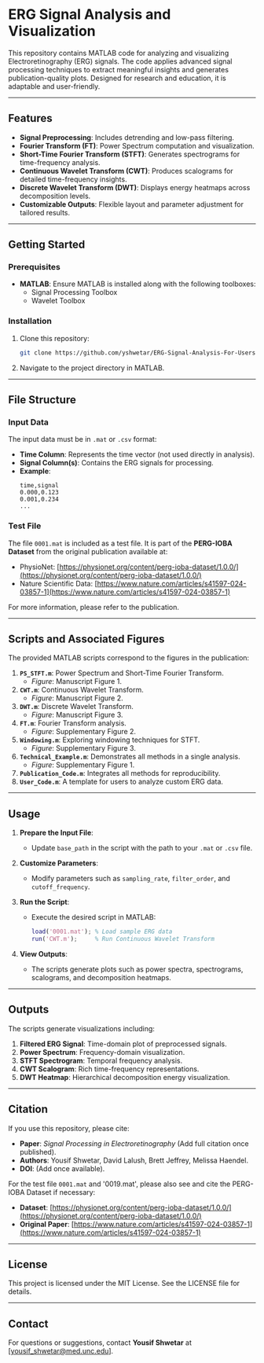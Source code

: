 
# ERG Signal Analysis and Visualization

This repository contains MATLAB code for analyzing and visualizing Electroretinography (ERG) signals. The code applies advanced signal processing techniques to extract meaningful insights and generates publication-quality plots. Designed for research and education, it is adaptable and user-friendly.

---

## Features
- **Signal Preprocessing**: Includes detrending and low-pass filtering.
- **Fourier Transform (FT)**: Power Spectrum computation and visualization.
- **Short-Time Fourier Transform (STFT)**: Generates spectrograms for time-frequency analysis.
- **Continuous Wavelet Transform (CWT)**: Produces scalograms for detailed time-frequency insights.
- **Discrete Wavelet Transform (DWT)**: Displays energy heatmaps across decomposition levels.
- **Customizable Outputs**: Flexible layout and parameter adjustment for tailored results.

---

## Getting Started

### Prerequisites

- **MATLAB**: Ensure MATLAB is installed along with the following toolboxes:
  - Signal Processing Toolbox
  - Wavelet Toolbox

### Installation

1. Clone this repository:
   ```bash
   git clone https://github.com/yshwetar/ERG-Signal-Analysis-For-Users.git
   ```
2. Navigate to the project directory in MATLAB.

---

## File Structure

### Input Data

The input data must be in `.mat` or `.csv` format:
- **Time Column**: Represents the time vector (not used directly in analysis).
- **Signal Column(s)**: Contains the ERG signals for processing.
- **Example**:
  ```csv
  time,signal
  0.000,0.123
  0.001,0.234
  ...
  ```

### Test File

The file `0001.mat` is included as a test file. It is part of the **PERG-IOBA Dataset** from the original publication available at:
- PhysioNet: [https://physionet.org/content/perg-ioba-dataset/1.0.0/](https://physionet.org/content/perg-ioba-dataset/1.0.0/)
- Nature Scientific Data: [https://www.nature.com/articles/s41597-024-03857-1](https://www.nature.com/articles/s41597-024-03857-1)

For more information, please refer to the publication.

---

## Scripts and Associated Figures

The provided MATLAB scripts correspond to the figures in the publication:
1. **`PS_STFT.m`**: Power Spectrum and Short-Time Fourier Transform.
   - *Figure*: Manuscript Figure 1.
2. **`CWT.m`**: Continuous Wavelet Transform.
   - *Figure*: Manuscript Figure 2.
3. **`DWT.m`**: Discrete Wavelet Transform.
   - *Figure*: Manuscript Figure 3.
4. **`FT.m`**: Fourier Transform analysis.
   - *Figure*: Supplementary Figure 2.
5. **`Windowing.m`**: Exploring windowing techniques for STFT.
   - *Figure*: Supplementary Figure 3.
6. **`Technical_Example.m`**: Demonstrates all methods in a single analysis.
   - *Figure*: Supplementary Figure 1.
7. **`Publication_Code.m`**: Integrates all methods for reproducibility.
8. **`User_Code.m`**: A template for users to analyze custom ERG data.

---

## Usage

1. **Prepare the Input File**:
   - Update `base_path` in the script with the path to your `.mat` or `.csv` file.

2. **Customize Parameters**:
   - Modify parameters such as `sampling_rate`, `filter_order`, and `cutoff_frequency`.

3. **Run the Script**:
   - Execute the desired script in MATLAB:
     ```matlab
     load('0001.mat'); % Load sample ERG data
     run('CWT.m');     % Run Continuous Wavelet Transform
     ```

4. **View Outputs**:
   - The scripts generate plots such as power spectra, spectrograms, scalograms, and decomposition heatmaps.

---

## Outputs

The scripts generate visualizations including:
1. **Filtered ERG Signal**: Time-domain plot of preprocessed signals.
2. **Power Spectrum**: Frequency-domain visualization.
3. **STFT Spectrogram**: Temporal frequency analysis.
4. **CWT Scalogram**: Rich time-frequency representations.
5. **DWT Heatmap**: Hierarchical decomposition energy visualization.

---

## Citation

If you use this repository, please cite:
- **Paper**: *Signal Processing in Electroretinography* (Add full citation once published).
- **Authors**: Yousif Shwetar, David Lalush, Brett Jeffrey, Melissa Haendel.
- **DOI**: (Add once available).

For the test file `0001.mat` and '0019.mat', please also see and cite the PERG-IOBA Dataset if necessary:
- **Dataset**: [https://physionet.org/content/perg-ioba-dataset/1.0.0/](https://physionet.org/content/perg-ioba-dataset/1.0.0/)
- **Original Paper**: [https://www.nature.com/articles/s41597-024-03857-1](https://www.nature.com/articles/s41597-024-03857-1)

---

## License

This project is licensed under the MIT License. See the LICENSE file for details.

---

## Contact

For questions or suggestions, contact **Yousif Shwetar** at [yousif_shwetar@med.unc.edu].
